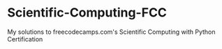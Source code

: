 # Scientific-Computing-FCC
My solutions to freecodecamps.com's Scientific Computing with Python Certification
